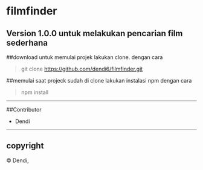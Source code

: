 # filmfinder
**Version 1.0.0**
untuk melakukan pencarian film sederhana
---
##download
untuk memulai projek lakukan clone. dengan cara
>git clone https://github.com/dendi6/filmfinder.git

##memulai
saat projeck sudah di clone lakukan instalasi npm dengan cara
>npm install


---
##Contributor
- Dendi
---
## copyright
© Dendi,

